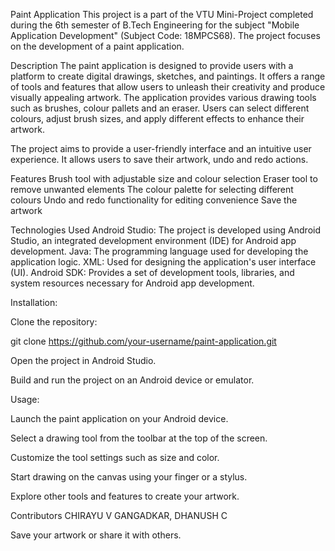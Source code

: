 Paint Application
This project is a part of the VTU Mini-Project completed during the 6th semester of B.Tech Engineering for the subject "Mobile Application Development" (Subject Code: 18MPCS68). The project focuses on the development of a paint application.

Description
The paint application is designed to provide users with a platform to create digital drawings, sketches, and paintings. It offers a range of tools and features that allow users to unleash their creativity and produce visually appealing artwork. The application provides various drawing tools such as brushes, colour pallets and an eraser. Users can select different colours, adjust brush sizes, and apply different effects to enhance their artwork.

The project aims to provide a user-friendly interface and an intuitive user experience. It allows users to save their artwork, undo and redo actions.

Features
Brush tool with adjustable size and colour selection
Eraser tool to remove unwanted elements
The colour palette for selecting different colours
Undo and redo functionality for editing convenience
Save the artwork

Technologies Used
Android Studio: The project is developed using Android Studio, an integrated development environment (IDE) for Android app development.
Java: The programming language used for developing the application logic.
XML: Used for designing the application's user interface (UI).
Android SDK: Provides a set of development tools, libraries, and system resources necessary for Android app development.

Installation:

Clone the repository:

git clone https://github.com/your-username/paint-application.git

Open the project in Android Studio.

Build and run the project on an Android device or emulator.

Usage:

Launch the paint application on your Android device.

Select a drawing tool from the toolbar at the top of the screen.

Customize the tool settings such as size and color.

Start drawing on the canvas using your finger or a stylus.

Explore other tools and features to create your artwork.

Contributors
CHIRAYU V GANGADKAR, DHANUSH C



Save your artwork or share it with others.




